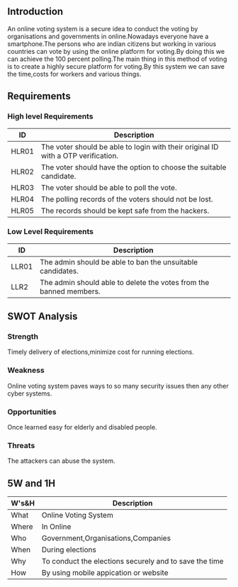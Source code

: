 ## Introduction

An online voting system is a secure idea to conduct the voting by organisations and governments in online.Nowadays everyone have a smartphone.The persons who are indian citizens but working in various countries can vote by using the online platform for voting.By doing this we can achieve the 100 percent polling.The main thing in this method of voting is to create a highly secure platform for voting.By this system we can save the time,costs for workers and various things.

## Requirements
### High level Requirements
| ID | Description |
| --- | --- |
| HLR01 | The voter should be able to login with their original ID with a OTP verification. |
| HLR02 | The voter should have the option to choose the suitable candidate. |
| HLR03 | The voter should be able to poll the vote. |
| HLR04 | The polling records of the voters should not be lost. |
| HLR05 | The records should be kept safe from the hackers. |

### Low Level Requirements
| ID | Description |
| --- | --- |
| LLR01 | The admin should be able to ban the unsuitable candidates. |
| LLR2 | The admin should able to delete the votes from the banned members. |

## SWOT Analysis

### Strength

Timely delivery of elections,minimize cost for running elections.

### Weakness

Online voting system paves ways to so many security issues then any other cyber systems.

### Opportunities

Once learned easy for elderly and disabled people.

### Threats

The attackers can abuse the system.

## 5W and 1H
| W's&H | Description |
| --- | --- |
| What | Online Voting System |
| Where | In Online |
| Who | Government,Organisations,Companies |
| When | During elections |
| Why | To conduct the elections securely and to save the time |
| How | By using mobile appication or website |
